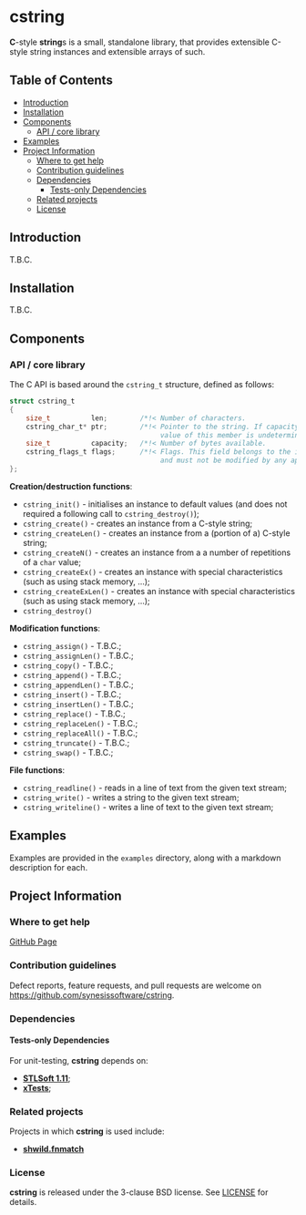 # cstring <!-- omit in toc -->

**C**-style **string**s is a small, standalone library, that provides extensible C-style string instances and extensible arrays of such.


## Table of Contents <!-- omit in toc -->

- [Introduction](#introduction)
- [Installation](#installation)
- [Components](#components)
  - [API / core library](#api--core-library)
- [Examples](#examples)
- [Project Information](#project-information)
  - [Where to get help](#where-to-get-help)
  - [Contribution guidelines](#contribution-guidelines)
  - [Dependencies](#dependencies)
    - [Tests-only Dependencies](#tests-only-dependencies)
  - [Related projects](#related-projects)
  - [License](#license)


## Introduction

T.B.C.


## Installation

T.B.C.


## Components

### API / core library

The C API is based around the `cstring_t` structure, defined as follows:

```C
struct cstring_t
{
    size_t          len;        /*!< Number of characters.                              */
    cstring_char_t* ptr;        /*!< Pointer to the string. If capacity is 0, the value
                                     value of this member is undetermined.              */
    size_t          capacity;   /*!< Number of bytes available.                         */
    cstring_flags_t flags;      /*!< Flags. This field belongs to the implementation,
                                     and must not be modified by any application code.  */
};
```

**Creation/destruction functions**:

* `cstring_init()` - initialises an instance to default values (and does not required a following call to `cstring_destroy()`);
* `cstring_create()` - creates an instance from a C-style string;
* `cstring_createLen()` - creates an instance from a (portion of a) C-style string;
* `cstring_createN()` - creates an instance from a a number of repetitions of a `char` value;
* `cstring_createEx()` - creates an instance with special characteristics (such as using stack memory, ...);
* `cstring_createExLen()` - creates an instance with special characteristics (such as using stack memory, ...);
* `cstring_destroy()`

**Modification functions**:

* `cstring_assign()` - T.B.C.;
* `cstring_assignLen()` - T.B.C.;
* `cstring_copy()` - T.B.C.;
* `cstring_append()` - T.B.C.;
* `cstring_appendLen()` - T.B.C.;
* `cstring_insert()` - T.B.C.;
* `cstring_insertLen()` - T.B.C.;
* `cstring_replace()` - T.B.C.;
* `cstring_replaceLen()` - T.B.C.;
* `cstring_replaceAll()` - T.B.C.;
* `cstring_truncate()` - T.B.C.;
* `cstring_swap()` - T.B.C.;

**File functions**:

* `cstring_readline()` - reads in a line of text from the given text stream;
* `cstring_write()` - writes a string to the given text stream;
* `cstring_writeline()` - writes a line of text to the given text stream;


## Examples

Examples are provided in the ```examples``` directory, along with a markdown description for each.


## Project Information


### Where to get help

[GitHub Page](https://github.com/synesissoftware/cstring "GitHub Page")


### Contribution guidelines

Defect reports, feature requests, and pull requests are welcome on https://github.com/synesissoftware/cstring.


### Dependencies


#### Tests-only Dependencies

For unit-testing, **cstring** depends on:

* [**STLSoft 1.11**](http://github.com/synesissoftware/STLSoft-1.11/);
* [**xTests**](http://github.com/synesissoftware/xTests/);


### Related projects

Projects in which **cstring** is used include:

* [**shwild.fnmatch**](https://github.com/synesissoftware/shwild.fnmatch)


### License

**cstring** is released under the 3-clause BSD license. See [LICENSE](./LICENSE) for details.


<!-- ########################### end of file ########################### -->

